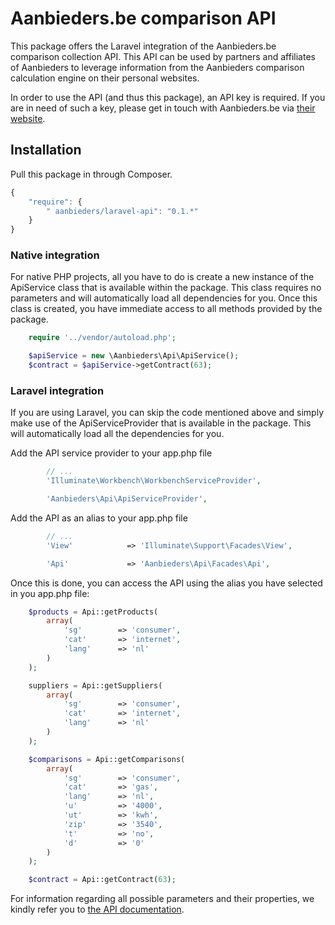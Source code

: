 # Aanbieders.be comparison API

This package offers the Laravel integration of the Aanbieders.be comparison collection API. This API can be used by partners and affiliates of Aanbieders to leverage information from the Aanbieders comparison calculation engine on their personal websites.

In order to use the API (and thus this package), an API key is required. If you are in need of such a key, please get in touch with Aanbieders.be via [their website](https://www.aanbieders.be/contact).



## Installation

Pull this package in through Composer.

```js
{
    "require": {
        " aanbieders/laravel-api": "0.1.*"
    }
}
```


### Native integration

For native PHP projects, all you have to do is create a new instance of the ApiService class that is available within the package. This class requires no parameters and will automatically load all dependencies for you. Once this class is created, you have immediate access to all methods provided by the package.

```php
    require '../vendor/autoload.php';

    $apiService = new \Aanbieders\Api\ApiService();
    $contract = $apiService->getContract(63);
```


### Laravel integration

If you are using Laravel, you can skip the code mentioned above and simply make use of the ApiServiceProvider that is available in the package. This will automatically load all the dependencies for you.

Add the API service provider to your app.php file

```php
        // ...
        'Illuminate\Workbench\WorkbenchServiceProvider',

        'Aanbieders\Api\ApiServiceProvider',
```

Add the API as an alias to your app.php file

```php
        // ...
        'View'            => 'Illuminate\Support\Facades\View',

        'Api'             => 'Aanbieders\Api\Facades\Api',
```

Once this is done, you can access the API using the alias you have selected in you app.php file:

```php
    $products = Api::getProducts(
        array(
            'sg'        => 'consumer',
            'cat'       => 'internet',
            'lang'      => 'nl'
        )
    );

    suppliers = Api::getSuppliers(
        array(
            'sg'        => 'consumer',
            'cat'       => 'internet',
            'lang'      => 'nl'
        )
    );

    $comparisons = Api::getComparisons(
        array(
            'sg'        => 'consumer',
            'cat'       => 'gas',
            'lang'      => 'nl',
            'u'         => '4000',
            'ut'        => 'kwh',
            'zip'       => '3540',
            't'         => 'no',
            'd'         => '0'
        )
    );

    $contract = Api::getContract(63);
```

For information regarding all possible parameters and their properties, we kindly refer you to [the API documentation](http://apihelp.econtract.be/).


